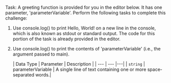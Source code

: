 Task:
A greeting function is provided for you in the editor below. It has one parameter, 'parameterVariable'. Perform the following tasks to complete this challenge:
  1. Use console.log() to print Hello, World! on a new line in the console, which is also known as stdout or standard output. The code for this portion of the task is already provided in the editor. 
  2. Use console.log() to print the contents of 'parameterVariable' (i.e., the argument passed to main).

     | Data Type | Parameter | Description |
| --- | --- |---|
| ```string```  | parameterVariable | A single line of text containing one or more space-separated words.|
